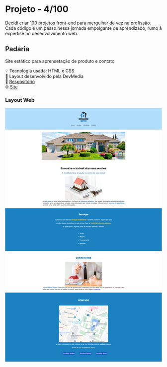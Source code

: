 # Projeto - 4/100

Decidi criar 100 projetos front-end para mergulhar de vez na profissão. Cada código é um passo nessa jornada empolgante de aprendizado, rumo à expertise no desenvolvimento web.

## Padaria

Site estático para aprensetação de produto e contato

💡 Tecnologia usada: HTML e CSS <br>
📑 Layout desenvolvido pela DevMedia <br>
📂 [Respositório](https://github.com/diego105xz/Imobiliaria) <br>
🌐 [Site](https://diego105xz.github.io/Imobiliaria/) <br>

### Layout Web
![WEB](https://github.com/diego105xz/RepositorioImg/blob/main/imobiliariaWeb.png)
